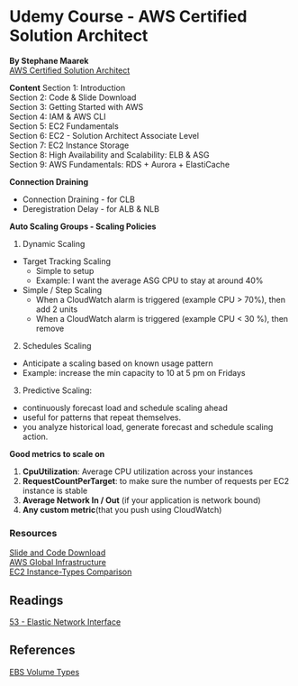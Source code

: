 # Udemy Course - AWS Certified Solution Architect
__By Stephane Maarek__  
[AWS Certified Solution Architect](https://www.udemy.com/course/aws-certified-solutions-architect-associate-saa-c03)

__Content__
Section 1: Introduction   
Section 2: Code & Slide Download   
Section 3: Getting Started with AWS   
Section 4: IAM & AWS CLI   
Section 5: EC2 Fundamentals   
Section 6: EC2 - Solution Architect Associate Level   
Section 7: EC2 Instance Storage   
Section 8: High Availability and Scalability: ELB & ASG   
Section 9: AWS Fundamentals: RDS + Aurora + ElastiCache


__Connection Draining__  
* Connection Draining - for CLB
* Deregistration Delay - for ALB & NLB


__Auto Scaling Groups - Scaling Policies__  
1. Dynamic Scaling
  * Target Tracking Scaling
    - Simple to setup
    - Example: I want the average ASG CPU to stay at around 40%
  * Simple / Step Scaling
    - When a CloudWatch alarm is triggered (example CPU > 70%), then add 2 units
    - When a CloudWatch alarm is triggered (example CPU < 30 %), then remove
2. Schedules Scaling
  * Anticipate a scaling based on known usage pattern
  * Example: increase the min capacity to 10 at 5 pm on Fridays
3. Predictive Scaling:
  * continuously forecast load and schedule scaling ahead
  * useful for patterns that repeat themselves.  
  * you analyze historical load, generate forecast and schedule scaling action.

__Good metrics to scale on__  
1. __CpuUtilization__: Average CPU utilization across your instances
2. __RequestCountPerTarget__: to make sure the number of requests per EC2 instance is stable
3. __Average Network In / Out__ (if your application is network bound)
4.  __Any custom metric__(that you push using CloudWatch)

### Resources
[Slide and Code Download](https://courses.datacumulus.com/downloads/certified-solutions-architect-pn9/)  
[AWS Global Infrastructure](https://aws.amazon.com/about-aws/global-infrastructure)  
[EC2 Instance-Types Comparison](https://instances.vantage.sh/)

## Readings
[53 - Elastic Network Interface](https://aws.amazon.com/blogs/aws/new-elastic-network-interfaces-in-the-virtual-private-cloud/)

## References
[EBS Volume Types](https://docs.aws.amazon.com/ebs/latest/userguide/ebs-volume-types.html)
